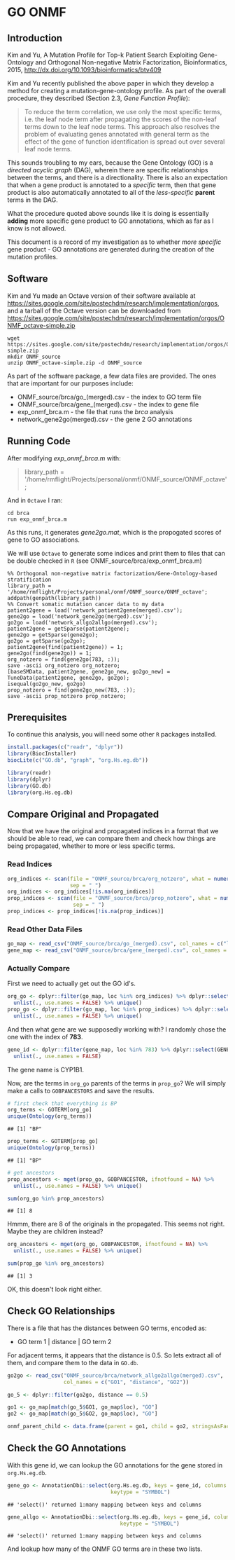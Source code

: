 # GO ONMF

## Introduction

Kim and Yu, A Mutation Profile for Top-k Patient Search Exploiting Gene-Ontology
and Orthogonal Non-negative Matrix Factorization, Bioinformatics, 2015,
http://dx.doi.org/10.1093/bioinformatics/btv409

Kim and Yu recently published the above paper in which they develop a method
for creating a mutation-gene-ontology profile. As part of the overall procedure, 
they described (Section 2.3, *Gene Function Profile*):

> To reduce the term correlation, we use only the most specific terms, i.e. the leaf 
> node term after propagating the scores of the non-leaf terms down to the leaf node 
> terms. This approach also resolves the problem of evaluating genes annotated with 
> general term as the effect of the gene of function identification is spread out over 
> several leaf node terms.

This sounds troubling to my ears, because the Gene Ontology (GO) is a *directed 
acyclic graph* (DAG), wherein there are specific relationships between the terms, and
there is a directionality. There is also an expectation that when a gene product
is annotated to a *specific* term, then that gene product is also automatically
annotated to all of the *less-specific* **parent** terms in the DAG. 

What the procedure quoted above sounds like it is doing is essentially **adding**
more specific gene product to GO annotations, which as far as I know is not allowed.

This document is a record of my investigation as to whether *more specific* gene
product - GO annotations are generated during the creation of the mutation 
profiles.

## Software

Kim and Yu made an Octave version of their software available at https://sites.google.com/site/postechdm/research/implementation/orgos, and a
tarball of the Octave version can be downloaded from https://sites.google.com/site/postechdm/research/implementation/orgos/ONMF_octave-simple.zip

```
wget https://sites.google.com/site/postechdm/research/implementation/orgos/ONMF_octave-simple.zip
mkdir ONMF_source
unzip ONMF_octave-simple.zip -d ONMF_source
```

As part of the software package, a few data files are provided. The ones that
are important for our purposes include: 

* ONMF_source/brca/go_(merged).csv - the index to GO term file
* ONMF_source/brca/gene_(merged).csv - the index to gene file
* exp_onmf_brca.m - the file that runs the *brca* analysis
* network_gene2go(merged).csv - the gene 2 GO annotations

## Running Code

After modifying *exp_onmf_brca.m* with:

> library_path = '/home/rmflight/Projects/personal/onmf/ONMF_source/ONMF_octave';

And in `Octave` I ran:

```
cd brca
run exp_onmf_brca.m
```

As this runs, it generates *gene2go.mat*, which is the propogated scores of gene
to GO associations.

We will use `Octave` to generate some indices and print them to files that can be
double checked in `R` (see ONMF_source/brca/exp_onmf_brca.m)


```
%% Orthogonal non-negative matrix factorization/Gene-Ontology-based stratification
library_path = '/home/rmflight/Projects/personal/onmf/ONMF_source/ONMF_octave';
addpath(genpath(library_path))
%% Convert somatic mutation cancer data to my data
patient2gene = load('network_patient2gene(merged).csv');
gene2go = load('network_gene2go(merged).csv');
go2go = load('network_allgo2allgo(merged).csv');
patient2gene = getSparse(patient2gene);
gene2go = getSparse(gene2go);
go2go = getSparse(go2go);
patient2gene(find(patient2gene)) = 1;
gene2go(find(gene2go)) = 1;
org_notzero = find(gene2go(783, :));
save -ascii org_notzero org_notzero;
[baseSMData, patient2gene, gene2go_new, go2go_new] = TuneData(patient2gene, gene2go, go2go);
isequal(go2go_new, go2go)
prop_notzero = find(gene2go_new(783, :));
save -ascii prop_notzero prop_notzero;
```

## Prerequisites

To continue this analysis, you will need some other `R` packages installed.


```r
install.packages(c("readr", "dplyr"))
library(BiocInstaller)
biocLite(c("GO.db", "graph", "org.Hs.eg.db"))
```


```r
library(readr)
library(dplyr)
library(GO.db)
library(org.Hs.eg.db)
```


## Compare Original and Propagated

Now that we have the original and propagated indices in a format that we should
be able to read, we can compare them and check how things are being propagated,
whether to more or less specific terms.

### Read Indices


```r
org_indices <- scan(file = "ONMF_source/brca/org_notzero", what = numeric(), 
                    sep = " ")
org_indices <- org_indices[!is.na(org_indices)]
prop_indices <- scan(file = "ONMF_source/brca/prop_notzero", what = numeric(),
                     sep = " ")
prop_indices <- prop_indices[!is.na(prop_indices)]
```

### Read Other Data Files


```r
go_map <- read_csv("ONMF_source/brca/go_(merged).csv", col_names = c("loc", "GO"))
gene_map <- read_csv("ONMF_source/brca/gene_(merged).csv", col_names = c("loc", "GENE"))
```

### Actually Compare

First we need to actually get out the GO id's.


```r
org_go <- dplyr::filter(go_map, loc %in% org_indices) %>% dplyr::select(GO) %>% 
  unlist(., use.names = FALSE) %>% unique()
prop_go <- dplyr::filter(go_map, loc %in% prop_indices) %>% dplyr::select(GO) %>% 
  unlist(., use.names = FALSE) %>% unique()
```

And then what gene are we supposedly working with? I randomly chose the one with
the index of **783**.


```r
gene_id <- dplyr::filter(gene_map, loc %in% 783) %>% dplyr::select(GENE) %>% 
  unlist(., use.names = FALSE)
```

The gene name is CYP1B1.

Now, are the terms in `org_go` parents of the terms in `prop_go`? We will simply
make a calls to `GOBPANCESTORS` and save the results.


```r
# first check that everything is BP
org_terms <- GOTERM[org_go]
unique(Ontology(org_terms))
```

```
## [1] "BP"
```

```r
prop_terms <- GOTERM[prop_go]
unique(Ontology(prop_terms))
```

```
## [1] "BP"
```

```r
# get ancestors
prop_ancestors <- mget(prop_go, GOBPANCESTOR, ifnotfound = NA) %>% 
  unlist(., use.names = FALSE) %>% unique()

sum(org_go %in% prop_ancestors)
```

```
## [1] 8
```

Hmmm, there are 8 of the originals in the
propagated. This seems not right. Maybe they are children instead?


```r
org_ancestors <- mget(org_go, GOBPANCESTOR, ifnotfound = NA) %>%
  unlist(., use.names = FALSE) %>% unique()

sum(prop_go %in% org_ancestors)
```

```
## [1] 3
```

OK, this doesn't look right either. 

## Check GO Relationships

There is a file that has the distances between GO terms, encoded as:

* GO term 1 | distance | GO term 2

For adjacent terms, it appears that the distance is 0.5. So lets extract all
of them, and compare them to the data in `GO.db`.


```r
go2go <- read_csv("ONMF_source/brca/network_allgo2allgo(merged).csv",
                  col_names = c("GO1", "distance", "GO2"))

go_5 <- dplyr::filter(go2go, distance == 0.5)
```


```r
go1 <- go_map[match(go_5$GO1, go_map$loc), "GO"]
go2 <- go_map[match(go_5$GO2, go_map$loc), "GO"]

onmf_parent_child <- data.frame(parent = go1, child = go2, stringsAsFactors = FALSE)
```



## Check the GO Annotations

With this gene id, we can lookup the GO annotations for the gene stored in
`org.Hs.eg.db`.


```r
gene_go <- AnnotationDbi::select(org.Hs.eg.db, keys = gene_id, columns = "GO",
                                 keytype = "SYMBOL")
```

```
## 'select()' returned 1:many mapping between keys and columns
```

```r
gene_allgo <- AnnotationDbi::select(org.Hs.eg.db, keys = gene_id, columns = "GOALL",
                                    keytype = "SYMBOL")
```

```
## 'select()' returned 1:many mapping between keys and columns
```

And lookup how many of the ONMF GO terms are in these two lists.



